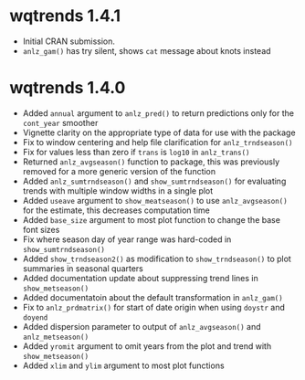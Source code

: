 # wqtrends 1.4.1

* Initial CRAN submission.
* `anlz_gam()` has try silent, shows `cat` message about knots instead

# wqtrends 1.4.0

* Added `annual` argument to `anlz_pred()` to return predictions only for the `cont_year` smoother
* Vignette clarity on the appropriate type of data for use with the package
* Fix to window centering and help file clarification for `anlz_trndseason()`
* Fix for values less than zero if `trans` is `log10` in `anlz_trans()`
* Returned `anlz_avgseason()` function to package, this was previously removed for a more generic version of the function
* Added `anlz_sumtrndseason()` and `show_sumtrndseason()` for evaluating trends with multiple window widths in a single plot
* Added `useave` argument to `show_meatseason()` to use `anlz_avgseason()` for the estimate, this decreases computation time
* Added `base_size` argument to most plot function to change the base font sizes
* Fix where season day of year range was hard-coded in `show_sumtrndseason()`
* Added `show_trndseason2()` as modification to `show_trndseason()` to plot summaries in seasonal quarters
* Added documentation update about suppressing trend lines in `show_metseason()`
* Added documentatoin about the default transformation in `anlz_gam()`
* Fix to `anlz_prdmatrix()` for start of date origin when using `doystr` and `doyend`
* Added dispersion parameter to output of `anlz_avgseason()` and `anlz_metseason()`
* Added `yromit` argument to omit years from the plot and trend with `show_metseason()`
* Added `xlim` and `ylim` argument to most plot functions